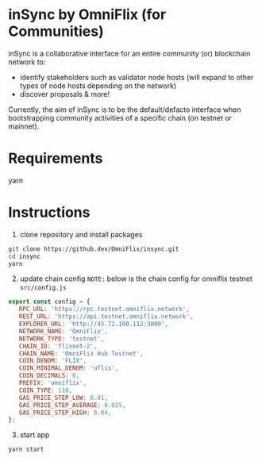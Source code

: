 inSync by OmniFlix (for Communities)
===

inSync is a collaborative interface for an entire community (or) blockchain network to:
- identify stakeholders such as validator node hosts (will expand to other types of node hosts depending on the network)
- discover proposals
& more!

Currently, the aim of inSync is to be the default/defacto interface when bootstrapping community activities of a specific chain (on testnet or mainnet).

# Requirements
 yarn

# Instructions 
  1. clone repository and install packages
  ```sh
  git clone https://github.dev/OmniFlix/insync.git
  cd insync
  yarn
  ```

 2. update chain config
  `NOTE:` below is the chain config for omniflix testnet
 `src/config.js`
 ```js
 export const config = {
    RPC_URL: 'https://rpc.testnet.omniflix.network',
    REST_URL: 'https://api.testnet.omniflix.network',
    EXPLORER_URL: 'http://45.72.100.112:3000',
    NETWORK_NAME: 'OmniFlix',
    NETWORK_TYPE: 'testnet',
    CHAIN_ID: 'flixnet-2',
    CHAIN_NAME: 'OmniFlix Hub Testnet',
    COIN_DENOM: 'FLIX',
    COIN_MINIMAL_DENOM: 'uflix',
    COIN_DECIMALS: 6,
    PREFIX: 'omniflix',
    COIN_TYPE: 118,
    GAS_PRICE_STEP_LOW: 0.01,
    GAS_PRICE_STEP_AVERAGE: 0.025,
    GAS_PRICE_STEP_HIGH: 0.04,
 };
 ```

 3. start app
 ```sh
 yarn start
 ```
